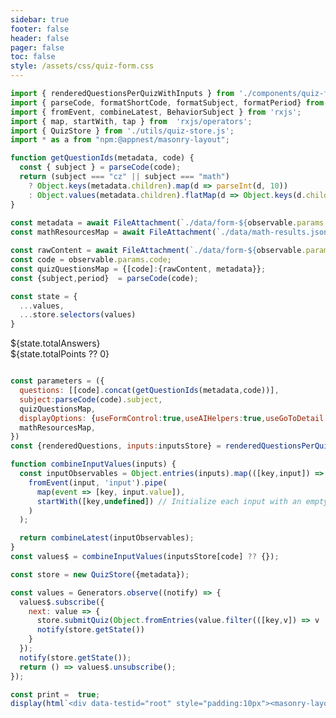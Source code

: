 ```yaml
---
sidebar: true
footer: false
header: false
pager: false
toc: false
style: /assets/css/quiz-form.css
---
```


```js
import { renderedQuestionsPerQuizWithInputs } from './components/quiz-form.js';
import { parseCode, formatShortCode, formatSubject, formatPeriod} from './utils/quiz-string-utils.js';
import { fromEvent, combineLatest, BehaviorSubject } from 'rxjs';
import { map, startWith, tap } from  'rxjs/operators';
import { QuizStore } from './utils/quiz-store.js';
import * as a from "npm:@appnest/masonry-layout";

function getQuestionIds(metadata, code) {
  const { subject } = parseCode(code);
  return (subject === "cz" || subject === "math")
    ? Object.keys(metadata.children).map(d => parseInt(d, 10))
    : Object.values(metadata.children).flatMap(d => Object.keys(d.children ?? {})).map(d => d.split(".")[1]);
}
 
const metadata = await FileAttachment(`./data/form-${observable.params.code}.json`).json();
const mathResourcesMap = await FileAttachment(`./data/math-results.json`).json();

const rawContent = await FileAttachment(`./data/form-${observable.params.code}.md`).text();
const code = observable.params.code;
const quizQuestionsMap = {[code]:{rawContent, metadata}};
const {subject,period}  = parseCode(code);
```

```js
const state = {
  ...values,
  ...store.selectors(values)
}
```
<style>
    #observablehq-center,
    #observablehq-main,
    .observablehq-center,
    .observablehq-main,
    .observablehq .observablehq--block {
      margin: 0px;
  }
  @media (min-width: 521px) {
    masonry-layout .q { padding: 12px; background: var(--theme-background-alt);  border-radius:16px;}
  }
</style>

  <div class="h-stack h-stack--m absolute main-header">
    <div class="badge">
      <i class="fa fa-hashtag"></i>
      <span>${state.totalAnswers}</span>
    </div>
    <div class="badge">
      <i class="fa fa-calculator"></i>
      <span>${state.totalPoints ?? 0}</span>
    </div>
  </div>
</div>


```js

const parameters = ({
  questions: [[code].concat(getQuestionIds(metadata,code))],
  subject:parseCode(code).subject,
  quizQuestionsMap,
  displayOptions: {useFormControl:true,useAIHelpers:true,useGoToDetail: true, useResources:false},
  mathResourcesMap,
})
const {renderedQuestions, inputs:inputsStore} = renderedQuestionsPerQuizWithInputs(parameters);

function combineInputValues(inputs) {  
  const inputObservables = Object.entries(inputs).map(([key,input]) => 
    fromEvent(input, 'input').pipe(
      map(event => [key, input.value]),
      startWith([key,undefined]) // Initialize each input with an empty string
    )
  );

  return combineLatest(inputObservables);
}
const values$ = combineInputValues(inputsStore[code] ?? {});

const store = new QuizStore({metadata});

const values = Generators.observe((notify) => {
  values$.subscribe({
    next: value => {
      store.submitQuiz(Object.fromEntries(value.filter(([key,v]) => v != null)))
      notify(store.getState())
    }
  });
  notify(store.getState());
  return () => values$.unsubscribe();
});

const print =  true;
display(html`<div data-testid="root" style="padding:10px"><masonry-layout gap="15">${renderedQuestions.map(d => print ? html.fragment`${d}`: html`<div class="v-stack v-stack--s">${d}</div>`)}</masonry-layout></div>`);
```